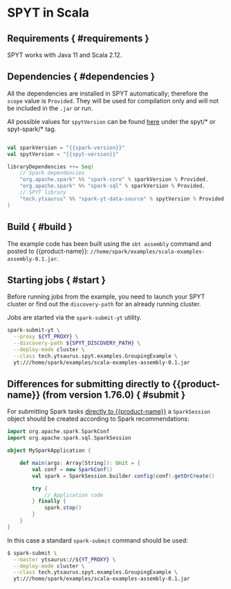 # SPYT in Scala

## Requirements { #requirements }

SPYT works with Java 11 and Scala 2.12.

## Dependencies { #dependencies }

All the dependencies are installed in SPYT automatically; therefore the `scope` value is `Provided`. They will be used for compilation only and will not be included in the `.jar` or run.

All possible values for `spytVersion` can be found [here](https://github.com/ytsaurus/ytsaurus/tags) under the spyt/* or spyt-spark/* tag.

```scala

val sparkVersion = "{{spark-version}}"
val spytVersion = "{{spyt-version}}"

libraryDependencies ++= Seq(
    // Spark dependencies
    "org.apache.spark" %% "spark-core" % sparkVersion % Provided,
    "org.apache.spark" %% "spark-sql" % sparkVersion % Provided,
    // SPYT library
    "tech.ytsaurus" %% "spark-yt-data-source" % spytVersion % Provided
)
```

## Build { #build }

The example code has been built using the `sbt assembly` command and posted to {{product-name}}: `//home/spark/examples/scala-examples-assembly-0.1.jar`.

## Starting jobs { #start }

Before running jobs from the example, you need to launch your SPYT cluster or find out the `discovery-path` for an already running cluster.

Jobs are started via the `spark-submit-yt` utility.

```bash
spark-submit-yt \
  --proxy ${YT_PROXY} \
  --discovery-path ${SPYT_DISCOVERY_PATH} \
  --deploy-mode cluster \
  --class tech.ytsaurus.spyt.examples.GroupingExample \
  yt:///home/spark/examples/scala-examples-assembly-0.1.jar

```

## Differences for submitting directly to {{product-name}} (from version 1.76.0) { #submit }

For submitting Spark tasks [directly to {{product-name}}](../../../../../user-guide/data-processing/spyt/launch.md#submit) a `SparkSession` object should be created according to Spark recommendations:

```scala
import org.apache.spark.SparkConf
import org.apache.spark.sql.SparkSession

object MySparkApplication {

    def main(args: Array[String]): Unit = {
        val conf = new SparkConf()
        val spark = SparkSession.builder.config(conf).getOrCreate()

        try {
            // Application code
        } finally {
            spark.stop()
        }
    }
}
```

In this case a standard `spark-submit` command should be used:

```bash
$ spark-submit \
  --master ytsaurus://${YT_PROXY} \
  --deploy-mode cluster \
  --class tech.ytsaurus.spyt.examples.GroupingExample \
  yt:///home/spark/examples/scala-examples-assembly-0.1.jar

```
